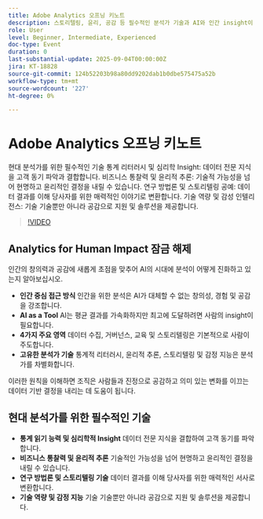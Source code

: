 ```yaml
---
title: Adobe Analytics 오프닝 키노트
description: 스토리텔링, 윤리, 공감 등 필수적인 분석가 기술과 AI와 인간 insight이 어떻게 결합하여 의미 있는 비즈니스 결과를 도출하는지 살펴보십시오.
role: User
level: Beginner, Intermediate, Experienced
doc-type: Event
duration: 0
last-substantial-update: 2025-09-04T00:00:00Z
jira: KT-18828
source-git-commit: 124b52203b98a80dd9202dab1b0dbe575475a52b
workflow-type: tm+mt
source-wordcount: '227'
ht-degree: 0%

---
```



# Adobe Analytics 오프닝 키노트

현대 분석가를 위한 필수적인 기술
통계 리터러시 및 심리학 Insight: 데이터 전문 지식을 고객 동기 파악과 결합합니다.
비즈니스 통찰력 및 윤리적 추론: 기술적 가능성을 넘어 현명하고 윤리적인 결정을 내릴 수 있습니다.
연구 방법론 및 스토리텔링 공예: 데이터 결과를 이해 당사자를 위한 매력적인 이야기로 변환합니다.
기술 역량 및 감성 인텔리전스: 기술 기술뿐만 아니라 공감으로 지원 및 솔루션을 제공합니다.

>[!VIDEO](https://video.tv.adobe.com/v/3471124/?learn=on&enablevpops)

## Analytics for Human Impact 잠금 해제

인간의 창의력과 공감에 새롭게 초점을 맞추어 AI의 시대에 분석이 어떻게 진화하고 있는지 알아보십시오.

* **인간 중심 접근 방식** 인간을 위한 분석은 AI가 대체할 수 없는 창의성, 경험 및 공감을 강조합니다.
* **AI as a Tool** AI는 평균 결과를 가속화하지만 최고에 도달하려면 사람의 insight이 필요합니다.
* **4가지 주요 영역** 데이터 수집, 거버넌스, 교육 및 스토리텔링은 기본적으로 사람이 주도합니다.
* **고유한 분석가 기술** 통계적 리터러시, 윤리적 추론, 스토리텔링 및 감정 지능은 분석가를 차별화합니다.

이러한 원칙을 이해하면 조직은 사람들과 진정으로 공감하고 의미 있는 변화를 이끄는 데이터 기반 결정을 내리는 데 도움이 됩니다.

## 현대 분석가를 위한 필수적인 기술

* **통계 읽기 능력 및 심리학적 Insight** 데이터 전문 지식을 결합하여 고객 동기를 파악합니다.
* **비즈니스 통찰력 및 윤리적 추론** 기술적인 가능성을 넘어 현명하고 윤리적인 결정을 내릴 수 있습니다.
* **연구 방법론 및 스토리텔링 기술** 데이터 결과를 이해 당사자를 위한 매력적인 서사로 변환합니다.
* **기술 역량 및 감정 지능** 기술 기술뿐만 아니라 공감으로 지원 및 솔루션을 제공합니다.